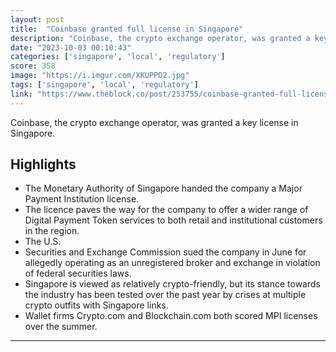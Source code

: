 ```yaml
---
layout: post
title:  "Coinbase granted full license in Singapore"
description: "Coinbase, the crypto exchange operator, was granted a key license in Singapore."
date: "2023-10-03 00:10:43"
categories: ['singapore', 'local', 'regulatory']
score: 358
image: "https://i.imgur.com/XKUPPO2.jpg"
tags: ['singapore', 'local', 'regulatory']
link: "https://www.theblock.co/post/253755/coinbase-granted-full-license-in-singapore"
---
```


Coinbase, the crypto exchange operator, was granted a key license in Singapore.

## Highlights

- The Monetary Authority of Singapore handed the company a Major Payment Institution license.
- The licence paves the way for the company to offer a wider range of Digital Payment Token services to both retail and institutional customers in the region.
- The U.S.
- Securities and Exchange Commission sued the company in June for allegedly operating as an unregistered broker and exchange in violation of federal securities laws.
- Singapore is viewed as relatively crypto-friendly, but its stance towards the industry has been tested over the past year by crises at multiple crypto outfits with Singapore links.
- Wallet firms Crypto.com and Blockchain.com both scored MPI licenses over the summer.

---
